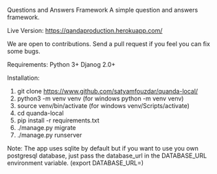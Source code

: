 Questions and Answers Framework
A simple question and answers framework.

Live Version: https://qandaproduction.herokuapp.com/

We are open to contributions. Send a pull request if you feel you can fix some bugs.

Requirements:
Python 3+
Djanog 2.0+

Installation:
1) git clone https://www.github.com/satyamfouzdar/quanda-local/
2) python3 -m venv venv (for windows python -m venv venv)
3) source venv/bin/activate (for windows venv/Scripts/activate)
4) cd quanda-local
5) pip install -r requirements.txt
6) ./manage.py migrate
7) ./manage.py runserver

Note: The app uses sqlite by default but if you want to use you own postgresql database, just pass the database_url in the DATABASE_URL environment variable. (export DATABASE_URL=<databaseurl>)

